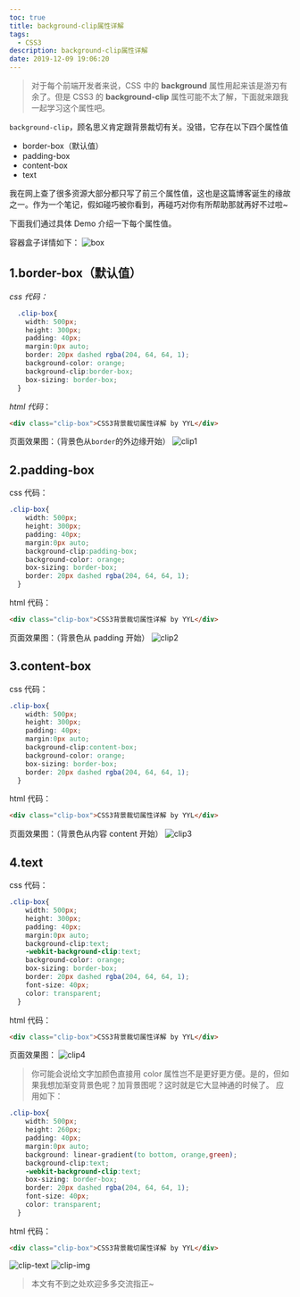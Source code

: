 ```yaml
---
toc: true
title: background-clip属性详解
tags:
  - CSS3
description: background-clip属性详解
date: 2019-12-09 19:06:20
---
```


> 对于每个前端开发者来说，CSS 中的 **background** 属性用起来该是游刃有余了。但是 CSS3 的 **background-clip** 属性可能不太了解，下面就来跟我一起学习这个属性吧。

`background-clip`，顾名思义肯定跟背景裁切有关。没错，它存在以下四个属性值

- border-box（默认值）
- padding-box
- content-box
- text

我在网上查了很多资源大部分都只写了前三个属性值，这也是这篇博客诞生的缘故之一。作为一个笔记，假如碰巧被你看到，再碰巧对你有所帮助那就再好不过啦~

下面我们通过具体 Demo 介绍一下每个属性值。

<!--more-->

容器盒子详情如下：
![box](box.jpg)

## 1.border-box（默认值）

_css 代码：_

```css
  .clip-box{
    width: 500px;
    height: 300px;
    padding: 40px;
    margin:0px auto;
    border: 20px dashed rgba(204, 64, 64, 1);
    background-color: orange;
    background-clip:border-box; 
    box-sizing: border-box;
  }
```

_html 代码_：

```html
<div class="clip-box">CSS3背景裁切属性详解 by YYL</div>
```

页面效果图：（背景色从`border`的外边缘开始）
![clip1](clip1.jpg)

## 2.padding-box

css 代码：

```css
.clip-box{
    width: 500px;
    height: 300px;
    padding: 40px;
    margin:0px auto;
    background-clip:padding-box; 
    background-color: orange;
    box-sizing: border-box;
    border: 20px dashed rgba(204, 64, 64, 1);
  }
```

html 代码：

```html
<div class="clip-box">CSS3背景裁切属性详解 by YYL</div>
```

页面效果图：（背景色从 padding 开始）
![clip2](clip2.jpg)

## 3.content-box

css 代码：

```css
.clip-box{
    width: 500px;
    height: 300px;
    padding: 40px;
    margin:0px auto;
    background-clip:content-box; 
    background-color: orange;
    box-sizing: border-box;
    border: 20px dashed rgba(204, 64, 64, 1);
  }
```

html 代码：

```html
<div class="clip-box">CSS3背景裁切属性详解 by YYL</div>
```

页面效果图：（背景色从内容 content 开始）
![clip3](clip3.jpg)

## 4.text

css 代码：

```css
.clip-box{
    width: 500px;
    height: 300px;
    padding: 40px;
    margin:0px auto;
    background-clip:text; 
    -webkit-background-clip:text;
    background-color: orange;
    box-sizing: border-box;
    border: 20px dashed rgba(204, 64, 64, 1);
    font-size: 40px;
    color: transparent;
  }
```

html 代码：

```html
<div class="clip-box">CSS3背景裁切属性详解 by YYL</div>
```

页面效果图：
![clip4](clip4.jpg)

> 你可能会说给文字加颜色直接用 color 属性岂不是更好更方便。是的，但如果我想加渐变背景色呢？加背景图呢？这时就是它大显神通的时候了。
> 应用如下：

```css
.clip-box{
    width: 500px;
    height: 260px;
    padding: 40px;
    margin:0px auto;
    background: linear-gradient(to bottom, orange,green);
    background-clip:text; 
    -webkit-background-clip:text;
    box-sizing: border-box;
    border: 20px dashed rgba(204, 64, 64, 1);
    font-size: 40px;
    color: transparent;
  }
```

html 代码：

```html
<div class="clip-box">CSS3背景裁切属性详解 by YYL</div>
```

![clip-text](clip-text.jpg) ![clip-img](clip-img.jpg)

> 本文有不到之处欢迎多多交流指正~
